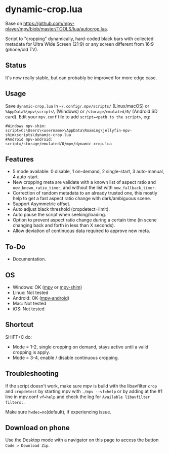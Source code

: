 # dynamic-crop.lua

Base on https://github.com/mpv-player/mpv/blob/master/TOOLS/lua/autocrop.lua.

Script to "cropping" dynamically, hard-coded black bars with collected metadata for Ultra Wide Screen (21:9) or any screen different from 16:9 (phone/old TV).

## Status

It's now really stable, but can probably be improved for more edge case.

## Usage

Save `dynamic-crop.lua` in `~/.config/.mpv/scripts/` (Linux/macOS) or `%AppData%\mpv\scripts\` (Windows) or `/storage/emulated/0/` (Android SD card). 
Edit your `mpv.conf` file to add `script=<path to the script>`, eg:
```
#Windows mpv-shim:
script=C:\Users\<username>\AppData\Roaming\jellyfin-mpv-shim\scripts\dynamic-crop.lua
#Android mpv-android:
script=/storage/emulated/0/mpv/dynamic-crop.lua
```

## Features

- 5 mode available: 0 disable, 1 on-demand, 2 single-start, 3 auto-manual, 4 auto-start.
- New cropping meta are validate with a known list of aspect ratio and `new_known_ratio_timer`, and without the list with `new_fallback_timer`.
- Correction of random metadata to an already trusted one, this mostly help to get a fast aspect ratio change with dark/ambiguous scene.
- Support Asymmetric offset.
- Auto adjust black threshold (cropdetect=limit).
- Auto pause the script when seeking/loading.
- Option to prevent aspect ratio change during a certain time (in scene changing back and forth in less than X seconds).
- Allow deviation of continuous data required to approve new meta.

## To-Do

- Documentation.

## OS

 - Windows: OK ([mpv](https://mpv.io/) or [mpv-shim](https://github.com/jellyfin/jellyfin-desktop))
 - Linux:   Not tested
 - Android: OK ([mpv-android](https://github.com/mpv-android/mpv-android))
 - Mac:     Not tested
 - iOS:     Not tested

## Shortcut 

SHIFT+C do:

- Mode = 1-2, single cropping on demand, stays active until a valid cropping is apply.
- Mode = 3-4, enable / disable continuous cropping.

## Troubleshooting

If the script doesn't work, make sure mpv is build with the libavfilter `crop` and `cropdetect` by starting mpv with `./mpv --vf=help` or by adding at the #1 line in mpv.conf `vf=help` and check the log for `Available libavfilter filters:`.

Make sure `hwdec=no`(default), if experiencing issue.

## Download on phone

Use the Desktop mode with a navigator on this page to access the button `Code > Download Zip`.
